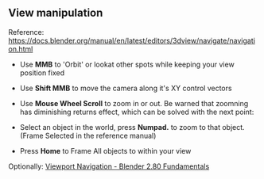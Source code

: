 

## View manipulation

Reference: https://docs.blender.org/manual/en/latest/editors/3dview/navigate/navigation.html


- Use **MMB** to 'Orbit' or lookat other spots while keeping your view position fixed

- Use **Shift MMB** to move the camera along it's XY control vectors

- Use **Mouse Wheel Scroll** to zoom in or out. Be warned that zoomning has diminishing returns effect, which can be solved with the next point:

- Select an object in the world, press **Numpad.** to zoom to that object. (Frame Selected in the reference manual)

- Press **Home** to Frame All objects to within your view

Optionally: [Viewport Navigation - Blender 2.80 Fundamentals](https://www.youtube.com/watch?v=ILqOWe3zAbk&list=PLa1F2ddGya_-UvuAqHAksYnB0qL9yWDO6&index=2)

